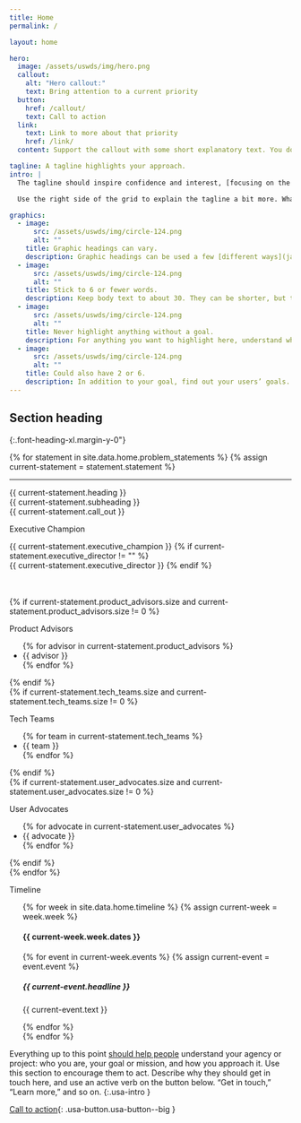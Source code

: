 ```yaml
---
title: Home
permalink: /

layout: home

hero:
  image: /assets/uswds/img/hero.png
  callout:
    alt: "Hero callout:"
    text: Bring attention to a current priority
  button:
    href: /callout/
    text: Call to action
  link:
    text: Link to more about that priority
    href: /link/
  content: Support the callout with some short explanatory text. You don't need more than a couple of sentences.

tagline: A tagline highlights your approach.
intro: |
  The tagline should inspire confidence and interest, [focusing on the value](javascript:void(0);) that your overall approach offers to your audience. Use a heading typeface and keep your tagline to just a few words, and don’t confuse or mystify.

  Use the right side of the grid to explain the tagline a bit more. What are your goals? How do you do your work? Write in the present tense, and stay brief here. People who are interested can find details on internal pages.

graphics:
  - image:
      src: /assets/uswds/img/circle-124.png
      alt: ""
    title: Graphic headings can vary.
    description: Graphic headings can be used a few [different ways](javascript:void(0);), depending on what your landing page is for. Highlight your values, specific program areas, or results.
  - image:
      src: /assets/uswds/img/circle-124.png
      alt: ""
    title: Stick to 6 or fewer words.
    description: Keep body text to about 30. They can be shorter, but try to be somewhat balanced across all four. It creates a clean appearance with good spacing.
  - image:
      src: /assets/uswds/img/circle-124.png
      alt: ""
    title: Never highlight anything without a goal.
    description: For anything you want to highlight here, understand what your users know now, and what activity or impression you want from them after they see it.
  - image:
      src: /assets/uswds/img/circle-124.png
      alt: ""
    title: Could also have 2 or 6.
    description: In addition to your goal, find out your users’ goals. [What do they want to know](https://18f.gsa.gov/) or do that supports your mission? Use these headings to show those.
---
```


## Section heading

{:.font-heading-xl.margin-y-0"}

<!-- https://designsystem.digital.gov/utilities/layout-grid/ -->
{% for statement in site.data.home.problem_statements %}
  {% assign current-statement = statement.statement %}
  <div class="grid-container">
    <hr class="" />
    <div class="grid-row">{{ current-statement.heading }}</div>
    <div class="grid-row">{{ current-statement.subheading }}</div>
    <div class="grid-row">{{ current-statement.call_out }}</div>
    <div class="grid-row">
      <div class="grid-column grid-col-4">
        <div>
          <p>Executive Champion</p>
          <p>
          {{ current-statement.executive_champion }}
          {% if current-statement.executive_director != "" %}
            <br />{{ current-statement.executive_director }}
          {% endif %}
          </p>
          <br><br>
          {% if current-statement.product_advisors.size and current-statement.product_advisors.size != 0 %}
            <p>Product Advisors</p>
            <ul>
              {% for advisor in current-statement.product_advisors %}
                <li>{{ advisor }}</li>
              {% endfor %}
            </ul>
          {% endif %}
        </div>
      </div>
      <div class="grid-container">  
        <div class="grid-column grid-container">
          <div>
            {% if current-statement.tech_teams.size and current-statement.tech_teams.size != 0 %}
              <p>Tech Teams</p>
              <ul>
              {% for team in current-statement.tech_teams %}
              <li>{{ team }}</li>
              {% endfor %}
              </ul>
            {% endif %}
          </div>
          <div>
            {% if current-statement.user_advocates.size and current-statement.user_advocates.size != 0 %}
              <p>User Advocates</p>
              <ul>
              {% for advocate in current-statement.user_advocates %}
              <li>{{ advocate }}</li>
              {% endfor %}
              </ul>
            {% endif %}
          </div>
        </div>
      </div>
    </div>
  </div>
{% endfor %}

Timeline
<ul>
  {% for week in site.data.home.timeline %}
    {% assign current-week = week.week %}
    <div>
        <h4>{{ current-week.week.dates }}</h4>
        {% for event in current-week.events %}
        {% assign current-event = event.event %}
          <h5>{{ current-event.headline }}</h5>
          <p>{{ current-event.text }}</p>
        {% endfor %}
    </div>
  {% endfor %}
</ul>

Everything up to this point [should help people](<javascript:void(0);>) understand your agency or project: who you are, your goal or mission, and how you approach it. Use this section to encourage them to act. Describe why they should get in touch here, and use an active verb on the button below. “Get in touch,” “Learn more,” and so on.
{:.usa-intro }

[Call to action](#){: .usa-button.usa-button--big }

